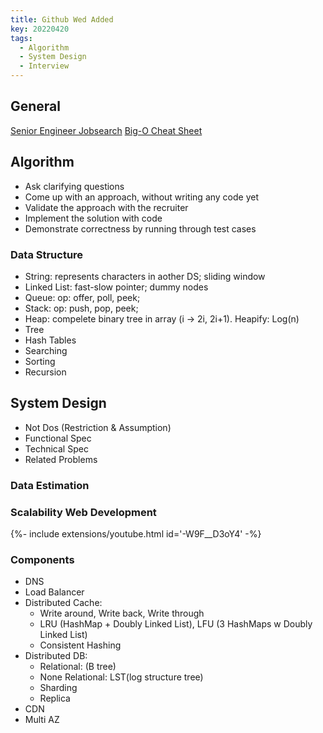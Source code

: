 ```yaml
---
title: Github Wed Added
key: 20220420
tags:
  - Algorithm
  - System Design
  - Interview
---
```


<!--more-->

## General

[Senior Engineer Jobsearch](https://www.jobsearch.dev/)
[Big-O Cheat Sheet](https://www.bigocheatsheet.com/)

## Algorithm

- Ask clarifying questions
- Come up with an approach, without writing any code yet
- Validate the approach with the recruiter
- Implement the solution with code
- Demonstrate correctness by running through test cases

### Data Structure

- String: represents characters in aother DS; sliding window 
- Linked List: fast-slow pointer; dummy nodes
- Queue: op: offer, poll, peek; 
- Stack: op: push, pop, peek;
- Heap: compelete binary tree in array (i -> 2i, 2i+1). Heapify: Log(n)
- Tree
- Hash Tables
- Searching
- Sorting
- Recursion

## System Design

- Not Dos (Restriction & Assumption)
- Functional Spec
- Technical Spec
- Related Problems

### Data Estimation

### Scalability Web Development

<div>{%- include extensions/youtube.html id='-W9F__D3oY4' -%}</div>

### Components

- DNS
- Load Balancer
- Distributed Cache: 
  - Write around, Write back, Write through
  - LRU (HashMap + Doubly Linked List), LFU (3 HashMaps w Doubly Linked List)
  - Consistent Hashing
- Distributed DB:
  - Relational: (B tree)
  - None Relational: LST(log structure tree)
  - Sharding
  - Replica
- CDN
- Multi AZ

